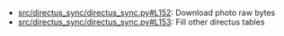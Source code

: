 - [src/directus_sync/directus_sync.py#L152](src/directus_sync/directus_sync.py#L152): Download photo raw bytes
- [src/directus_sync/directus_sync.py#L153](src/directus_sync/directus_sync.py#L153): Fill other directus tables
